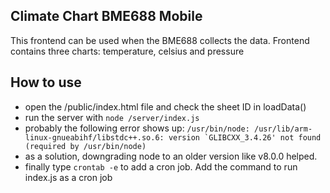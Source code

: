 ## Climate Chart BME688 Mobile

This frontend can be used when the BME688 collects the data. Frontend contains three charts: temperature, celsius and pressure

## How to use

- open the /public/index.html file and check the sheet ID in loadData()
- run the server with ```node /server/index.js```
- probably the following error shows up: ```/usr/bin/node: /usr/lib/arm-linux-gnueabihf/libstdc++.so.6: version `GLIBCXX_3.4.26' not found (required by /usr/bin/node)```
- as a solution, downgrading node to an older version like v8.0.0 helped.
- finally type ```crontab -e``` to add a cron job. Add the command to run index.js as a cron job
